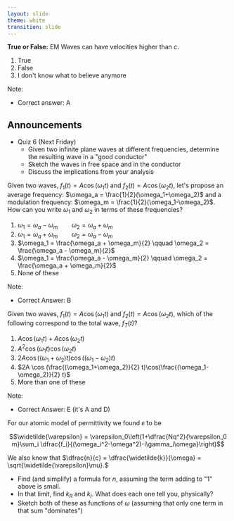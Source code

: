 ```yaml
---
layout: slide
theme: white
transition: slide
---
```


<section data-markdown>

**True or False:** EM Waves can have velocities higher than $c$.

1. True
2. False
3. I don't know what to believe anymore

Note:
* Correct answer: A

</section>

<section data-markdown>

## Announcements

* Quiz 6 (Next Friday)
  * Given two infinite plane waves at different frequencies, determine the resulting wave in a "good conductor"
  * Sketch the waves in free space and in the conductor
  * Discuss the implications from your analysis

</section>

<section data-markdown>

Given two waves, $f_1(t) = A \cos (\omega_1 t)$ and $f_2(t) = A \cos (\omega_2 t)$, let's propose an average frequency: $\omega_a = \frac{1}{2}(\omega_1+\omega_2)$ and a modulation frequency: $\omega_m = \frac{1}{2}(\omega_1-\omega_2)$. How can you write $\omega_1$ and $\omega_2$ in terms of these frequencies?

1. $\omega_1 = \omega_a - \omega_m \qquad \omega_2 = \omega_a + \omega_m$
2. $\omega_1 = \omega_a + \omega_m \qquad \omega_2 = \omega_a - \omega_m$
3. $\omega_1 = \frac{\omega_a + \omega_m}{2} \qquad \omega_2 = \frac{\omega_a - \omega_m}{2}$
4. $\omega_1 = \frac{\omega_a - \omega_m}{2} \qquad \omega_2 = \frac{\omega_a + \omega_m}{2}$
5. None of these

Note:
* Correct Answer: B

</section>

<section data-markdown>

Given two waves, $f_1(t) = A \cos (\omega_1 t)$ and $f_2(t) = A \cos (\omega_2 t)$, which of the following correspond to the total wave, $f_T(t)$?

1. $A \cos (\omega_1 t) + A \cos (\omega_2 t)$
2. $A^2 \cos (\omega_1 t) \cos (\omega_2 t)$
3. $2A \cos ((\omega_1+\omega_2) t)\cos((\omega_1-\omega_2)t)$
4. $2A \cos (\frac{(\omega_1+\omega_2)}{2} t)\cos(\frac{(\omega_1-\omega_2)}{2} t)$
5. More than one of these

Note:
* Correct Answer: E (it's A and D)


</section>

<section data-markdown>

For our atomic model of permittivity we found $\widetilde{\varepsilon}$ to be

$$\widetilde{\varepsilon} = \varepsilon_0\left(1+\dfrac{Nq^2}{\varepsilon_0 m}\sum_i \dfrac{f_i}{(\omega_i^2-\omega^2)-i\gamma_i\omega}\right)$$

We also know that $\dfrac{n}{c} = \dfrac{\widetilde{k}}{\omega} = \sqrt{\widetilde{\varepsilon}\mu}.$
* Find (and simplify) a formula for $n$, assuming the term adding to "1" above is small.
* In that limit, find $k_R$ and $k_I$. What does each one tell you, physically?
* Sketch both of these as functions of $\omega$ (assuming that only one term in that sum "dominates")

</section>
